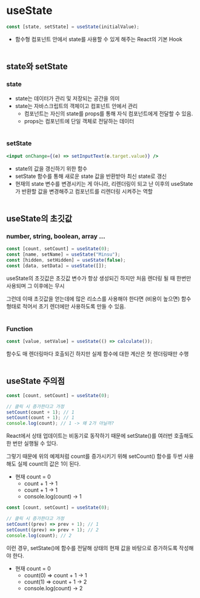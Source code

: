 # useState

```jsx
const [state, setState] = useState(initialValue);
```

- 함수형 컴포넌트 안에서 state를 사용할 수 있게 해주는 React의 기본 Hook
  <br><br>

## state와 setState

### state

- state는 데이터가 관리 및 저장되는 공간을 의미
- state는 자바스크립트의 객체이고 컴포넌트 안에서 관리
  - 컴포넌트는 자신의 state를 props를 통해 자식 컴포넌트에게 전달할 수 있음.
  - props는 컴포넌트에 단일 객체로 전달하는 데이터
    <br><br>

### setState

```jsx
<input onChange={(e) => setInputText(e.target.value)} />
```

- state의 값을 갱신하기 위한 함수
- setState 함수를 통해 새로운 state 값을 반환받아 최신 state로 갱신
- 현재의 state 변수를 변경시키는 게 아니라, 리렌더링이 되고 난 이후의 useState가 반환할 값을 변경해주고 컴포넌트를 리렌더링 시켜주는 역할
  <br><br>

## useState의 초깃값

### number, string, boolean, array …

```jsx
const [count, setCount] = useState(0);
const [name, setName] = useState("Minsu");
const [hidden, setHidden] = useState(false);
const [data, setData] = useState([]);
```

useState의 초깃값은 초깃값 변수가 항상 생성되긴 하지만 처음 렌더링 될 때 한번만 사용되며 그 이후에는 무시

그런데 이때 초깃값을 얻는데에 많은 리소스를 사용해야 한다면 (비용이 높으면) 함수 형태로 적어서 초기 렌더에만 사용하도록 만들 수 있음.
<br><br>

### Function

```jsx
const [value, setValue] = useState(() => calculate());
```

함수도 매 렌더링마다 호출되긴 하지만 실제 함수에 대한 계산은 첫 렌더링때만 수행
<br><br>

## useState 주의점

```jsx
const [count, setCount] = useState(0);

// 클릭 시 증가한다고 가정
setCount(count + 1); // 1
setCount(count + 1); // 1
console.log(count); // 1 -> 왜 2가 아닐까?
```

React에서 상태 업데이트는 비동기로 동작하기 때문에 setState()를 여러번 호출해도 한 번만 실행될 수 있다.

그렇기 때문에 위의 예제처럼 count를 증가시키기 위해 setCount() 함수를 두번 사용해도 실제 count의 값은 1이 된다.

- 현재 count = 0
  - count + 1 → 1
  - count + 1 → 1
  - console.log(count) → 1

```jsx
const [count, setCount] = useState(0);

// 클릭 시 증가한다고 가정
setCount((prev) => prev + 1); // 1
setCount((prev) => prev + 1); // 2
console.log(count); // 2
```

이런 경우, setState()에 함수를 전달해 상태의 현재 값을 바탕으로 증가하도록 작성해야 한다.

- 현재 count = 0
  - count(0) ⇒ count + 1 → 1
  - count(1) ⇒ count + 1 → 2
  - console.log(count) → 2
